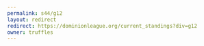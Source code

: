 ```yaml
---
permalink: s44/g12
layout: redirect
redirect: https://dominionleague.org/current_standings?div=g12
owner: truffles
---
```

